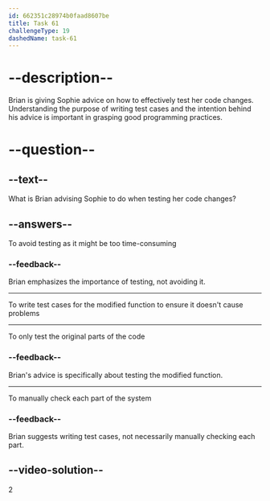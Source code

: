 ```yaml
---
id: 662351c28974b0faad8607be
title: Task 61
challengeType: 19
dashedName: task-61
---
```


<!--
AUDIO REFERENCE:
Brian: Right. When you start testing, write test cases for the modified function. It'll ensure that your changes don't break anything else.
-->

# --description--

Brian is giving Sophie advice on how to effectively test her code changes. Understanding the purpose of writing test cases and the intention behind his advice is important in grasping good programming practices.

# --question--

## --text--

What is Brian advising Sophie to do when testing her code changes?

## --answers--

To avoid testing as it might be too time-consuming

### --feedback--

Brian emphasizes the importance of testing, not avoiding it.

---

To write test cases for the modified function to ensure it doesn't cause problems

---

To only test the original parts of the code

### --feedback--

Brian's advice is specifically about testing the modified function.

---

To manually check each part of the system

### --feedback--

Brian suggests writing test cases, not necessarily manually checking each part.

## --video-solution--

2

